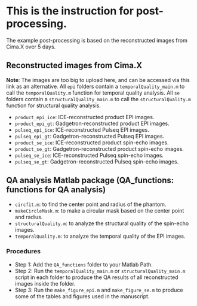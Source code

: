 # This is the instruction for post-processing.
The example post-processing is based on the reconstructed images from Cima.X over 5 days.
## Reconstructed images from Cima.X
**Note**: The images are too big to upload here, and can be accessed via this link as an alternative. All `epi` folders contain a `temporalQuality_main.m` to call the `temporalQuality.m` function for temporal quality analysis. All `se` folders contain a `structuralQuality_main.m` to call the `structuralQuality.m` function for structural quality analysis.
* `product_epi_ice`: ICE-reconstructed product EPI images.
* `product_epi_gt`: Gadgetron-reconstructed product EPI images.
* `pulseq_epi_ice`: ICE-reconstructed Pulseq EPI images.
* `pulseq_epi_gt`: Gadgetron-reconstructed Pulseq EPI images.
* `product_se_ice`: ICE-reconstructed product spin-echo images.
* `product_se_gt`: Gadgetron-reconstructed product spin-echo images.
* `pulseq_se_ice`: ICE-reconstructed Pulseq spin-echo images.
* `pulseq_se_gt`: Gadgetron-reconstructed Pulseq spin-echo images.
## QA analysis Matlab package (QA_functions: functions for QA analysis)
* `circfit.m`: to find the center point and radius of the phantom.
* `makeCircleMask.m`: to make a circular mask based on the center point and radius.
* `structuralQuality.m`: to analyze the structural quality of the spin-echo images.
* `temporalQuality.m`: to analyze the temporal quality of the EPI images.
### Procedures
* Step 1: Add the `QA_functions` folder to your Matlab Path.
* Step 2: Run the `temporalQuality_main.m` or `structuralQuality_main.m` script in each folder to produce the QA results of all reconstructed images inside the folder.
* Step 3: Run the `make_figure_epi.m` and `make_figure_se.m` to produce some of the tables and figures used in the manuscript.
